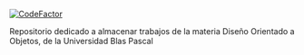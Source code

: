 [![CodeFactor](https://www.codefactor.io/repository/github/secondport/doo/badge)](https://www.codefactor.io/repository/github/secondport/doo)


Repositorio dedicado a almacenar trabajos de la materia Diseño Orientado a Objetos, de la Universidad Blas Pascal
